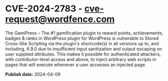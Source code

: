 # CVE-2024-2783 - cve-request@wordfence.com

The GamiPress – The #1 gamification plugin to reward points, achievements, badges & ranks in WordPress plugin for WordPress is vulnerable to Stored Cross-Site Scripting via the plugin's shortcode(s) in all versions up to, and including, 6.9.0 due to insufficient input sanitization and output escaping on user supplied attributes. This makes it possible for authenticated attackers, with contributor-level access and above, to inject arbitrary web scripts in pages that will execute whenever a user accesses an injected page.

**Publish date:** 2024-04-09
